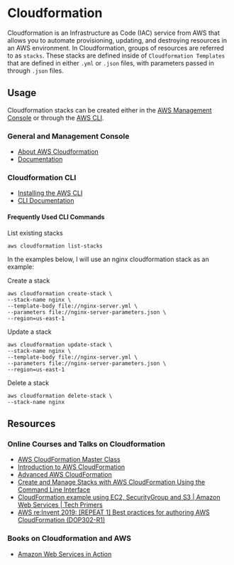 # Cloudformation

Cloudformation is an Infrastructure as Code (IAC) service from AWS that allows you to automate provisioning, updating, and destroying resources in an AWS environment. In Cloudformation, groups of resources are referred to as `stacks`. These stacks are defined inside of `Cloudformation Templates` that are defined in either `.yml` or `.json` files, with parameters passed in through `.json` files.

## Usage

Cloudformation stacks can be created either in the [AWS Management Console](https://aws.amazon.com/console/) or through the [AWS CLI](https://aws.amazon.com/cli/).
### General and Management Console
- [About AWS Cloudformation](https://aws.amazon.com/cloudformation/)
- [Documentation](https://docs.aws.amazon.com/cloudformation/)

### Cloudformation CLI
- [Installing the AWS CLI](https://docs.aws.amazon.com/cli/latest/userguide/cli-chap-install.html)
- [CLI Documentation](https://docs.aws.amazon.com/cli/latest/reference/cloudformation/index.html)

#### Frequently Used CLI Commands

List existing stacks
```SHELL
aws cloudformation list-stacks
```

In the examples below, I will use an nginx cloudformation stack as an example:

Create a stack
```SHELL
aws cloudformation create-stack \
--stack-name nginx \
--template-body file://nginx-server.yml \
--parameters file://nginx-server-parameters.json \
--region=us-east-1
```

Update a stack
```SHELL
aws cloudformation update-stack \
--stack-name nginx \
--template-body file://nginx-server.yml \
--parameters file://nginx-server-parameters.json \
--region=us-east-1
```

Delete a stack
```SHELL
aws cloudformation delete-stack \
--stack-name nginx
```

## Resources
### Online Courses and Talks on Cloudformation
- [AWS CloudFormation Master Class](https://www.udemy.com/course/aws-cloudformation-master-class/)
- [Introduction to AWS CloudFormation](https://acloud.guru/learn/intro-aws-cloudformation?_ga=2.21875451.1908753196.1591491545-1748460874.1586184576)
- [Advanced AWS CloudFormation](https://acloud.guru/learn/aws-advanced-cloudformation?_ga=2.21875451.1908753196.1591491545-1748460874.1586184576)
- [Create and Manage Stacks with AWS CloudFormation Using the Command Line Interface](https://app.pluralsight.com/library/courses/create-manage-stacks-aws-cloudformation-command-line-interface/table-of-contents)
- [CloudFormation example using EC2, SecurityGroup and S3 | Amazon Web Services | Tech Primers](https://www.youtube.com/watch?v=Zz5xljI1gn8)
- [AWS re:Invent 2019: [REPEAT 1] Best practices for authoring AWS CloudFormation (DOP302-R1)](https://www.youtube.com/watch?v=bJHHQM7GGro)

### Books on Cloudformation and AWS
- [Amazon Web Services in Action](https://www.amazon.com/Amazon-Services-Action-Andreas-Wittig/dp/1617295116/)
